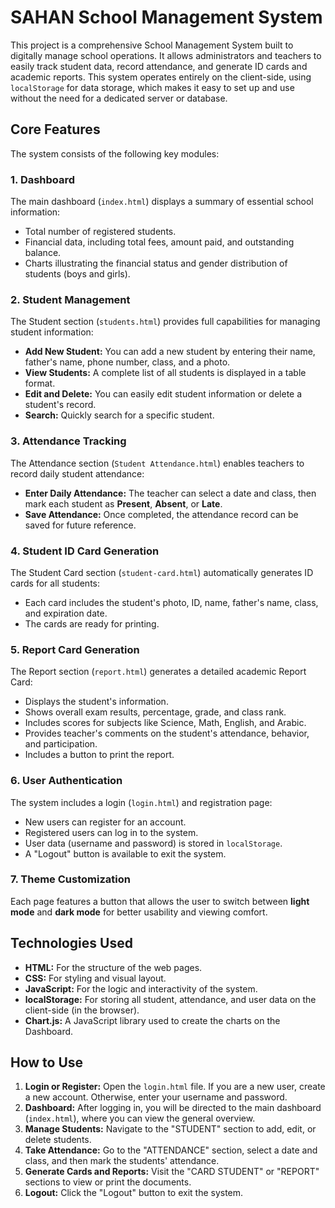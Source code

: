 # SAHAN School Management System

This project is a comprehensive School Management System built to digitally manage school operations. It allows administrators and teachers to easily track student data, record attendance, and generate ID cards and academic reports. This system operates entirely on the client-side, using `localStorage` for data storage, which makes it easy to set up and use without the need for a dedicated server or database.

## Core Features

The system consists of the following key modules:

### 1. **Dashboard**
The main dashboard (`index.html`) displays a summary of essential school information:
* Total number of registered students.
* Financial data, including total fees, amount paid, and outstanding balance.
* Charts illustrating the financial status and gender distribution of students (boys and girls).

### 2. **Student Management**
The Student section (`students.html`) provides full capabilities for managing student information:
* **Add New Student:** You can add a new student by entering their name, father's name, phone number, class, and a photo.
* **View Students:** A complete list of all students is displayed in a table format.
* **Edit and Delete:** You can easily edit student information or delete a student's record.
* **Search:** Quickly search for a specific student.

### 3. **Attendance Tracking**
The Attendance section (`Student Attendance.html`) enables teachers to record daily student attendance:
* **Enter Daily Attendance:** The teacher can select a date and class, then mark each student as **Present**, **Absent**, or **Late**.
* **Save Attendance:** Once completed, the attendance record can be saved for future reference.

### 4. **Student ID Card Generation**
The Student Card section (`student-card.html`) automatically generates ID cards for all students:
* Each card includes the student's photo, ID, name, father's name, class, and expiration date.
* The cards are ready for printing.

### 5. **Report Card Generation**
The Report section (`report.html`) generates a detailed academic Report Card:
* Displays the student's information.
* Shows overall exam results, percentage, grade, and class rank.
* Includes scores for subjects like Science, Math, English, and Arabic.
* Provides teacher's comments on the student's attendance, behavior, and participation.
* Includes a button to print the report.

### 6. **User Authentication**
The system includes a login (`login.html`) and registration page:
* New users can register for an account.
* Registered users can log in to the system.
* User data (username and password) is stored in `localStorage`.
* A "Logout" button is available to exit the system.

### 7. **Theme Customization**
Each page features a button that allows the user to switch between **light mode** and **dark mode** for better usability and viewing comfort.

## Technologies Used

* **HTML:** For the structure of the web pages.
* **CSS:** For styling and visual layout.
* **JavaScript:** For the logic and interactivity of the system.
* **localStorage:** For storing all student, attendance, and user data on the client-side (in the browser).
* **Chart.js:** A JavaScript library used to create the charts on the Dashboard.

## How to Use

1.  **Login or Register:** Open the `login.html` file. If you are a new user, create a new account. Otherwise, enter your username and password.
2.  **Dashboard:** After logging in, you will be directed to the main dashboard (`index.html`), where you can view the general overview.
3.  **Manage Students:** Navigate to the "STUDENT" section to add, edit, or delete students.
4.  **Take Attendance:** Go to the "ATTENDANCE" section, select a date and class, and then mark the students' attendance.
5.  **Generate Cards and Reports:** Visit the "CARD STUDENT" or "REPORT" sections to view or print the documents.
6.  **Logout:** Click the "Logout" button to exit the system.
